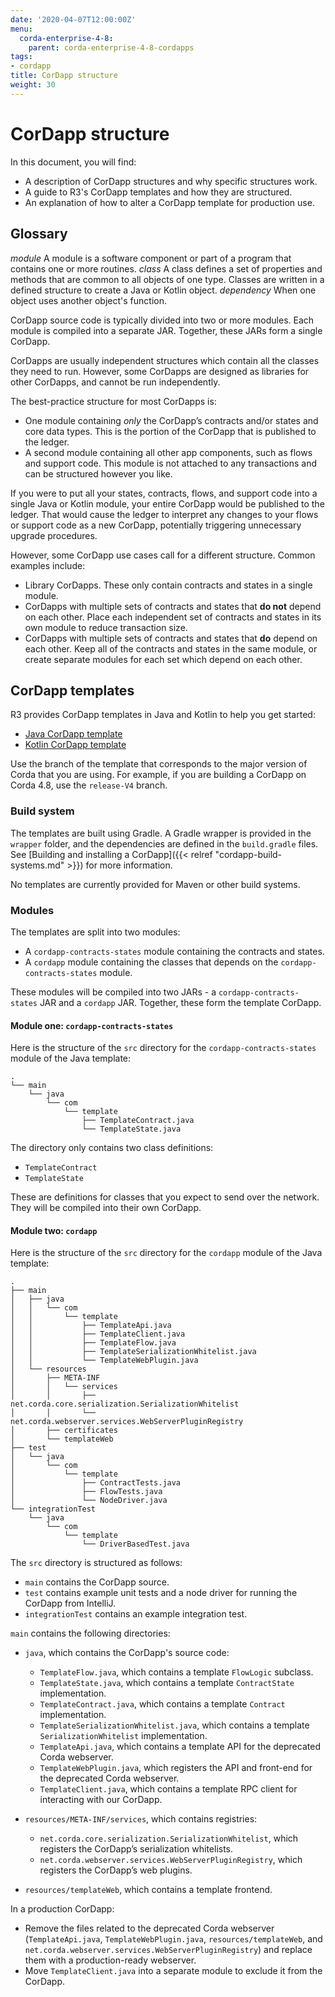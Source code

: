 ```yaml
---
date: '2020-04-07T12:00:00Z'
menu:
  corda-enterprise-4-8:
    parent: corda-enterprise-4-8-cordapps
tags:
- cordapp
title: CorDapp structure
weight: 30
---
```



# CorDapp structure

In this document, you will find:
* A description of CorDapp structures and why specific structures work.
* A guide to R3's CorDapp templates and how they are structured.
* An explanation of how to alter a CorDapp template for production use.

## Glossary

*module*
    A module is a software component or part of a program that contains one or more routines.
*class*
    A class defines a set of properties and methods that are common to all objects of one type. Classes are written in a defined structure to create a Java or Kotlin object.
*dependency*
    When one object uses another object's function.


CorDapp source code is typically divided into two or more modules. Each module is compiled into a separate JAR. Together, these JARs form a single CorDapp.

CorDapps are usually independent structures which contain all the classes they need to run. However, some CorDapps are designed as libraries for other CorDapps, and cannot be run independently.

The best-practice structure for most CorDapps is:

* One module containing *only* the CorDapp’s contracts and/or states and core data types. This is the portion of the CorDapp that is published to the ledger.
* A second module containing all other app components, such as flows and support code. This module is not attached to any transactions and can be structured however you like.

If you were to put all your states, contracts, flows, and support code into a single Java or Kotlin module, your entire CorDapp would be published to the ledger. That would cause the ledger to interpret any changes to your flows or support code as a new CorDapp, potentially triggering unnecessary upgrade procedures.

However, some CorDapp use cases call for a different structure. Common examples include:

* Library CorDapps. These only contain contracts and states in a single module.
* CorDapps with multiple sets of contracts and states that **do not** depend on each other. Place each independent set of
contracts and states in its own module to reduce transaction size.
* CorDapps with multiple sets of contracts and states that **do** depend on each other. Keep all of the contracts and states in the same module, or create separate modules for each set which depend on each other.



## CorDapp templates

R3 provides CorDapp templates in Java and Kotlin to help you get started:

* [Java CorDapp template ](https://github.com/corda/cordapp-template-java)
* [Kotlin CorDapp template ](https://github.com/corda/cordapp-template-kotlin)

Use the branch of the template that corresponds to the major version of Corda that you are using. For example,
if you are building a CorDapp on Corda 4.8, use the `release-V4` branch.


### Build system

The templates are built using Gradle. A Gradle wrapper is provided in the `wrapper` folder, and the dependencies are
defined in the `build.gradle` files. See [Building and installing a CorDapp]({{< relref "cordapp-build-systems.md" >}}) for more information.

No templates are currently provided for Maven or other build systems.


### Modules

The templates are split into two modules:

* A `cordapp-contracts-states` module containing the contracts and states.
* A `cordapp` module containing the classes that depends on the `cordapp-contracts-states` module.

These modules will be compiled into two JARs - a `cordapp-contracts-states` JAR and a `cordapp` JAR. Together, these form the template CorDapp.


#### Module one: `cordapp-contracts-states`

Here is the structure of the `src` directory for the `cordapp-contracts-states` module of the Java template:

```none
.
└── main
    └── java
        └── com
            └── template
                ├── TemplateContract.java
                └── TemplateState.java
```

The directory only contains two class definitions:


* `TemplateContract`
* `TemplateState`

These are definitions for classes that you expect to send over the network. They will be compiled into their own
CorDapp.


#### Module two: `cordapp`

Here is the structure of the `src` directory for the `cordapp` module of the Java template:

```none
.
├── main
│   ├── java
│   │   └── com
│   │       └── template
│   │           ├── TemplateApi.java
│   │           ├── TemplateClient.java
│   │           ├── TemplateFlow.java
│   │           ├── TemplateSerializationWhitelist.java
│   │           └── TemplateWebPlugin.java
│   └── resources
│       ├── META-INF
│       │   └── services
│       │       ├── net.corda.core.serialization.SerializationWhitelist
│       │       └── net.corda.webserver.services.WebServerPluginRegistry
│       ├── certificates
│       └── templateWeb
├── test
│   └── java
│       └── com
│           └── template
│               ├── ContractTests.java
│               ├── FlowTests.java
│               └── NodeDriver.java
└── integrationTest
    └── java
        └── com
            └── template
                └── DriverBasedTest.java
```

The `src` directory is structured as follows:

* `main` contains the CorDapp source.
* `test` contains example unit tests and a node driver for running the CorDapp from IntelliJ.
* `integrationTest` contains an example integration test.

`main` contains the following directories:

* `java`, which contains the CorDapp's source code:

    * `TemplateFlow.java`, which contains a template `FlowLogic` subclass.
    * `TemplateState.java`, which contains a template `ContractState` implementation.
    * `TemplateContract.java`, which contains a template `Contract` implementation.
    * `TemplateSerializationWhitelist.java`, which contains a template `SerializationWhitelist` implementation.
    * `TemplateApi.java`, which contains a template API for the deprecated Corda webserver.
    * `TemplateWebPlugin.java`, which registers the API and front-end for the deprecated Corda webserver.
    * `TemplateClient.java`, which contains a template RPC client for interacting with our CorDapp.


* `resources/META-INF/services`, which contains registries:

    * `net.corda.core.serialization.SerializationWhitelist`, which registers the CorDapp’s serialization whitelists.
    * `net.corda.webserver.services.WebServerPluginRegistry`, which registers the CorDapp’s web plugins.


* `resources/templateWeb`, which contains a template frontend.

In a production CorDapp:

* Remove the files related to the deprecated Corda webserver (`TemplateApi.java`,
`TemplateWebPlugin.java`, `resources/templateWeb`, and `net.corda.webserver.services.WebServerPluginRegistry`)
and replace them with a production-ready webserver.
* Move `TemplateClient.java` into a separate module to exclude it from the CorDapp.
